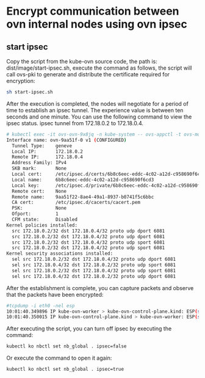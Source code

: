 # Encrypt communication between ovn internal nodes using ovn ipsec

## start ipsec

Copy the script from the kube-ovn source code, the path is: dist/image/start-ipsec.sh, execute the command as follows, the script will call ovs-pki to generate and distribute the certificate required for encryption:

```bash
sh start-ipsec.sh
```

After the execution is completed, the nodes will negotiate for a period of time to establish an ipsec tunnel. The experience value is between ten seconds and one minute. You can use the following command to view the ipsec status. ipsec tunnel from 172.18.0.2 to 172.18.0.4.

```bash
# kubectl exec -it ovs-ovn-9x8jq -n kube-system -- ovs-appctl -t ovs-monitor-ipsec tunnels/show
Interface name: ovn-9aa51f-0 v1 (CONFIGURED)
  Tunnel Type:    geneve
  Local IP:       172.18.0.2
  Remote IP:      172.18.0.4
  Address Family: IPv4
  SKB mark:       None
  Local cert:     /etc/ipsec.d/certs/6b8c6eec-eddc-4c02-a12d-c958690f6cd3-cert.pem
  Local name:     6b8c6eec-eddc-4c02-a12d-c958690f6cd3
  Local key:      /etc/ipsec.d/private/6b8c6eec-eddc-4c02-a12d-c958690f6cd3-privkey.pem
  Remote cert:    None
  Remote name:    9aa51f22-8ae4-49a1-8937-b0741f5c6bbc
  CA cert:        /etc/ipsec.d/cacerts/cacert.pem
  PSK:            None
  Ofport:         1
  CFM state:      Disabled
Kernel policies installed:
  src 172.18.0.2/32 dst 172.18.0.4/32 proto udp dport 6081
  src 172.18.0.2/32 dst 172.18.0.4/32 proto udp dport 6081
  src 172.18.0.2/32 dst 172.18.0.4/32 proto udp sport 6081
  src 172.18.0.2/32 dst 172.18.0.4/32 proto udp sport 6081
Kernel security associations installed:
  sel src 172.18.0.2/32 dst 172.18.0.4/32 proto udp dport 6081
  sel src 172.18.0.4/32 dst 172.18.0.2/32 proto udp sport 6081
  sel src 172.18.0.2/32 dst 172.18.0.4/32 proto udp sport 6081
  sel src 172.18.0.4/32 dst 172.18.0.2/32 proto udp dport 6081
```

After the establishment is complete, you can capture packets and observe that the packets have been encrypted:

```bash
#tcpdump -i eth0 -nel esp
10:01:40.349896 IP kube-ovn-worker > kube-ovn-control-plane.kind: ESP(spi=0xcc91322a,seq=0x13d0), length 156
10:01:40.350015 IP kube-ovn-control-plane.kind > kube-ovn-worker: ESP(spi=0xc8df4221,seq=0x1d37), length 156
```

After executing the script, you can turn off ipsec by executing the command:

```bash
kubectl ko nbctl set nb_global . ipsec=false
```

Or execute the command to open it again:
```bash
kubectl ko nbctl set nb_global . ipsec=true


